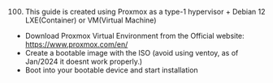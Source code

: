 100. This guide is created using Proxmox as a type-1 hypervisor + Debian 12 LXE(Container) or VM(Virtual Machine)

- Download Proxmox Virtual Environment from the Official website: https://www.proxmox.com/en/
- Create a bootable image with the ISO (avoid using ventoy, as of Jan/2024 it doesnt work properly.)
- Boot into your bootable device and start installation
